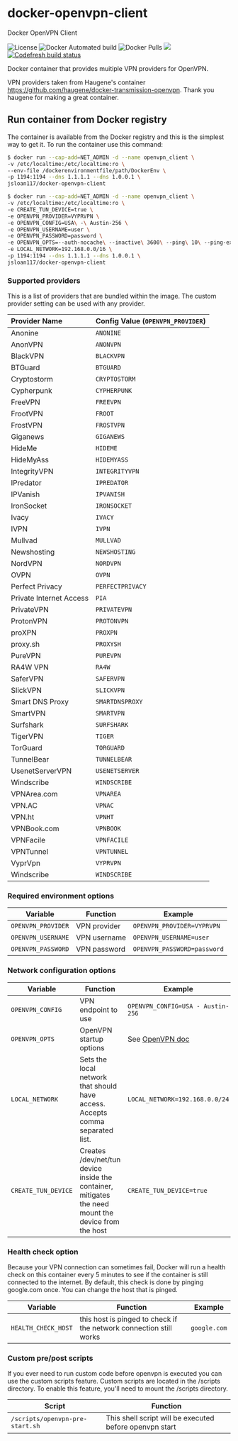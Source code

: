 # docker-openvpn-client

Docker OpenVPN Client

![License](https://img.shields.io/badge/License-GPLv3-blue.svg)
![Docker Automated build](https://img.shields.io/docker/automated/jsloan117/docker-openvpn-client.svg)
![Docker Pulls](https://img.shields.io/docker/pulls/jsloan117/docker-openvpn-client.svg)
[![](https://images.microbadger.com/badges/image/jsloan117/docker-openvpn-client.svg)](https://microbadger.com/images/jsloan117/docker-openvpn-client "Get your own image badge on microbadger.com")
[![Codefresh build status]( https://g.codefresh.io/api/badges/pipeline/jsloan117_marketplace/jsloan117%2Fdocker-openvpn-client%2Fdocker-openvpn-client?type=cf-1)]( https://g.codefresh.io/public/accounts/jsloan117_marketplace/pipelines/jsloan117/docker-openvpn-client/docker-openvpn-client)

Docker container that provides muitiple VPN providers for OpenVPN.

VPN providers taken from Haugene's container <https://github.com/haugene/docker-transmission-openvpn>. Thank you haugene for making a great container.

## Run container from Docker registry

The container is available from the Docker registry and this is the simplest way to get it.
To run the container use this command:

```bash
$ docker run --cap-add=NET_ADMIN -d --name openvpn_client \
-v /etc/localtime:/etc/localtime:ro \
--env-file /dockerenvironmentfile/path/DockerEnv \
-p 1194:1194 --dns 1.1.1.1 --dns 1.0.0.1 \
jsloan117/docker-openvpn-client
```

```bash
$ docker run --cap-add=NET_ADMIN -d --name openvpn_client \
-v /etc/localtime:/etc/localtime:ro \
-e CREATE_TUN_DEVICE=true \
-e OPENVPN_PROVIDER=VYPRVPN \
-e OPENVPN_CONFIG=USA\ -\ Austin-256 \
-e OPENVPN_USERNAME=user \
-e OPENVPN_PASSWORD=password \
-e OPENVPN_OPTS=--auth-nocache\ --inactive\ 3600\ --ping\ 10\ --ping-exit\ 60 \
-e LOCAL_NETWORK=192.168.0.0/16 \
-p 1194:1194 --dns 1.1.1.1 --dns 1.0.0.1 \
jsloan117/docker-openvpn-client
```

### Supported providers

This is a list of providers that are bundled within the image. The custom provider setting can be used with any provider.

| Provider Name                | Config Value (`OPENVPN_PROVIDER`) |
|:-----------------------------|:-------------|
| Anonine | `ANONINE` |
| AnonVPN | `ANONVPN` |
| BlackVPN | `BLACKVPN` |
| BTGuard | `BTGUARD` |
| Cryptostorm | `CRYPTOSTORM` |
| Cypherpunk | `CYPHERPUNK` |
| FreeVPN | `FREEVPN` |
| FrootVPN | `FROOT` |
| FrostVPN | `FROSTVPN` |
| Giganews | `GIGANEWS` |
| HideMe | `HIDEME` |
| HideMyAss | `HIDEMYASS` |
| IntegrityVPN | `INTEGRITYVPN` |
| IPredator | `IPREDATOR` |
| IPVanish | `IPVANISH` |
| IronSocket | `IRONSOCKET` |
| Ivacy | `IVACY` |
| IVPN | `IVPN` |
| Mullvad | `MULLVAD` |
| Newshosting | `NEWSHOSTING` |
| NordVPN | `NORDVPN` |
| OVPN | `OVPN` |
| Perfect Privacy | `PERFECTPRIVACY` |
| Private Internet Access | `PIA` |
| PrivateVPN | `PRIVATEVPN` |
| ProtonVPN | `PROTONVPN` |
| proXPN | `PROXPN` |
| proxy.sh | `PROXYSH` |
| PureVPN | `PUREVPN` |
| RA4W VPN | `RA4W` |
| SaferVPN | `SAFERVPN` |
| SlickVPN | `SLICKVPN` |
| Smart DNS Proxy | `SMARTDNSPROXY` |
| SmartVPN | `SMARTVPN` |
| Surfshark | `SURFSHARK` |
| TigerVPN | `TIGER` |
| TorGuard | `TORGUARD` |
| TunnelBear | `TUNNELBEAR`|
| UsenetServerVPN | `USENETSERVER` |
| Windscribe | `WINDSCRIBE` |
| VPNArea.com | `VPNAREA` |
| VPN.AC | `VPNAC` |
| VPN.ht | `VPNHT` |
| VPNBook.com | `VPNBOOK` |
| VPNFacile | `VPNFACILE` |
| VPNTunnel | `VPNTUNNEL` |
| VyprVpn | `VYPRVPN` |
| Windscribe | `WINDSCRIBE` |

### Required environment options

| Variable | Function | Example |
|----------|----------|-------|
| `OPENVPN_PROVIDER` | VPN provider | `OPENVPN_PROVIDER=VYPRVPN` |
| `OPENVPN_USERNAME` | VPN username | `OPENVPN_USERNAME=user` |
| `OPENVPN_PASSWORD` | VPN password | `OPENVPN_PASSWORD=password` |

### Network configuration options

| Variable | Function | Example |
|----------|----------|-------|
| `OPENVPN_CONFIG` | VPN endpoint to use | `OPENVPN_CONFIG=USA - Austin-256` |
| `OPENVPN_OPTS` | OpenVPN startup options | See [OpenVPN doc](https://openvpn.net/index.php/open-source/documentation/manuals/65-openvpn-20x-manpage.html) |
| `LOCAL_NETWORK` | Sets the local network that should have access. Accepts comma separated list. | `LOCAL_NETWORK=192.168.0.0/24` |
| `CREATE_TUN_DEVICE` | Creates /dev/net/tun device inside the container, mitigates the need mount the device from the host | `CREATE_TUN_DEVICE=true` |

### Health check option

Because your VPN connection can sometimes fail, Docker will run a health check on this container every 5 minutes to see if the container is still connected to the internet. By default, this check is done by pinging google.com once. You can change the host that is pinged.

| Variable | Function | Example |
|----------|----------|-------|
| `HEALTH_CHECK_HOST` | this host is pinged to check if the network connection still works | `google.com` |

### Custom pre/post scripts

If you ever need to run custom code before openvpn is executed you can use the custom scripts feature.
Custom scripts are located in the /scripts directory.
To enable this feature, you'll need to mount the /scripts directory.

| Script | Function |
|----------|----------|
| `/scripts/openvpn-pre-start.sh` | This shell script will be executed before openvpn start |
